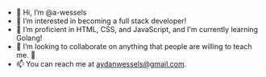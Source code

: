 - 👋 Hi, I’m @a-wessels
- 👀 I’m interested in becoming a full stack developer!
- 🌱 I’m proficient in HTML, CSS, and JavaScript, and I'm currently learning Golang!
- 💞️ I’m looking to collaborate on anything that people are willing to teach me. 🙂
- 📫 You can reach me at aydanwessels@gmail.com.
